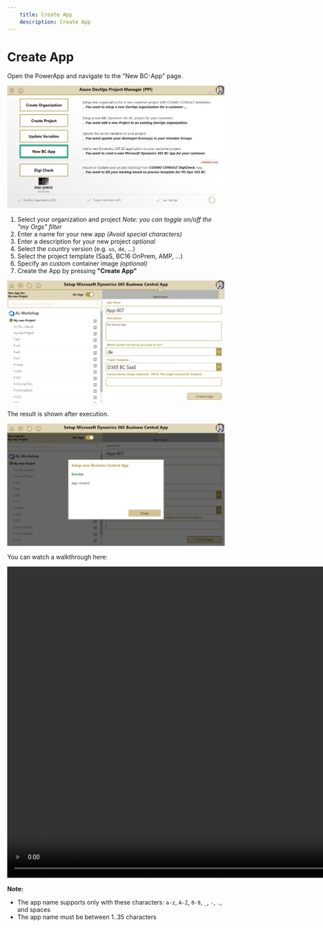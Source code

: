 ```yaml
---
    title: Create App
    description: Create App
---
```


# Create App

Open the PowerApp and navigate to the "New BC-App" page.

![New BC-App Page](../media/create-app-01.png "Open New BC-App Page")

1. Select your organization and project *Note: you can toggle on/off the "my Orgs" filter*
1. Enter a name for your new app *(Avoid special characters)*
1. Enter a description for your new project *optional*
1. Select the country version (e.g. `us`, `de`, ...)
1. Select the project template (SaaS, BC16 OnPrem, AMP, ...)
1. Specify an custom container image *(optional)*
1. Create the App by pressing **"Create App"**

![Create App](../media/create-app-02.png "Create App")

The result is shown after execution.

![Create App Result](../media/create-app-03.png "Create App Result")

You can watch a walkthrough here:

<video width="1280px" height="720px" controls>
  <source src="../media/powerapps/create-app.webm" type='video/webm; codecs="vp8, vorbis"'>
  Your browser does not support the video tag.
</video>

**Note:**

* The app name supports only with these characters: `a-z`, `A-Z`, `0-9`, `_`, `-`, `.`, and spaces
* The app name must be between 1..35 characters
